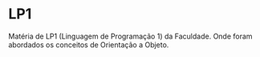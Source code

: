 # LP1
Matéria de LP1 (Linguagem de Programação 1) da Faculdade. Onde foram abordados os conceitos de Orientação a Objeto.
